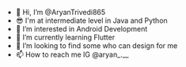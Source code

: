 - 👋 Hi, I’m @AryanTrivedi865
- 😎 I'm at intermediate level in Java and Python
- 👀 I’m interested in Android Development
- 🌱 I’m currently learning Flutter
- 💞️ I’m looking to find some who can design for me
- 📫 How to reach me IG @aryan_.__
